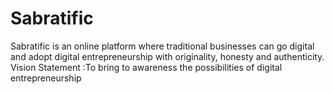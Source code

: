 # Sabratific
Sabratific is an online platform where traditional businesses can go digital and adopt digital entrepreneurship with originality, honesty and authenticity.
Vision Statement :To bring to awareness the possibilities of digital entrepreneurship

